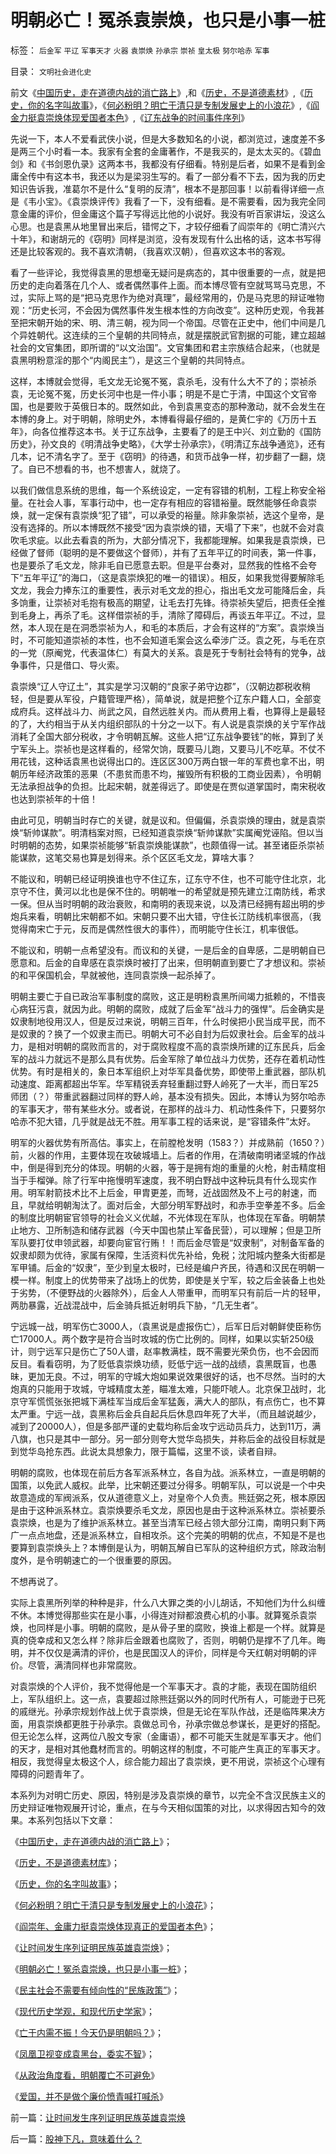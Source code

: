 # 明朝必亡！冤杀袁崇焕，也只是小事一桩

标签： `后金军` `平辽` `军事天才` `火器` `袁崇焕` `孙承宗` `崇祯` `皇太极` `努尔哈赤` `军事` 

目录： `文明社会进化史`

前文《[中国历史，走在道德内战的消亡路上](../../../2008/10/25/明末历史在儒教道德口水仗中模糊.md)》,和《[历史，不是道德素材](../../../2008/10/25/袁崇焕的是是非非：历史，不是道德素材库.md)》,《[历史，你的名字叫故事](../../../2008/10/25/历史，你的名字叫故事.md)》，《[何必粉明？明亡于清只是专制发展史上的小浪花](http://blog.sina.com.cn/s/blog_5563a64d0100axbn.html)》,《[阎金力挺袁崇焕体现爱国者本色](../../../2008/10/26/阎崇年、金庸力挺袁崇焕体现真正的爱国者本色.md)》,《[辽东战争的时间事件序列](http://control.blog.sina.com.cn/admin/article/article_add.php)》



先说一下，本人不爱看武侠小说，但是大多数知名的小说，都浏览过，速度差不多是两三个小时看一本。我家有全套的金庸著作，不是我买的，是太太买的。《碧血剑》和《书剑恩仇录》这两本书，我都没有仔细看。特别是后者，如果不是看到金庸全传中有这本书，我还以为是梁羽生写的。看了一部分看不下去，因为我的历史知识告诉我，准葛尔不是什么“复明的反清”，根本不是那回事！以前看得详细一点是《韦小宝》。《袁崇焕评传》我看了一下，没有细看。是不需要看，因为我完全同意金庸的评价，但金庸这个篇子写得远比他的小说好。我没有听百家讲坛，没这么心思。也是袁黑从地里冒出来后，错愕之下，才较仔细看了阎崇年的《明亡清兴六十年》，和谢胡元的《窃明》同样是浏览，没有发现有什么出格的话，这本书写得还是比较客观的。我不喜欢清朝，（我喜欢汉朝），但喜欢这本书的客观。



看了一些评论，我觉得袁黑的思想毫无疑问是病态的，其中很重要的一点，就是把历史的走向着落在几个人、或者偶然事件上面。而本博尽管有空就骂骂马克思，不过，实际上骂的是“把马克思作为绝对真理”，最经常用的，仍是马克思的辩证唯物观：“历史长河，不会因为偶然事件发生根本性的方向改变”。这种历史观，令我甚至把宋朝开始的宋、明、清三朝，视为同一个帝国。尽管在正史中，他们中间是几个异姓朝代。这连续的三个皇朝的共同特点，就是摆脱武官割据的可能，建立超越社会的文官集团，即所谓的“以文治国”。文官集团和君主宗族结合起来，（也就是袁黑明粉意淫的那个“内阁民主”），是这三个皇朝的共同特点。



这样，本博就会觉得，毛文龙无论冤不冤，袁杀毛，没有什么大不了的；崇祯杀袁，无论冤不冤，历史长河中也是一件小事；明是不是亡于清，中国这个文官帝国，也是要败于英俄日本的。既然如此，令到袁黑变态的那种激动，就不会发生在本博的身上。对于明朝，除明史外，本博看得最仔细的，是黄仁宇的《万历十五年》，向各位推荐这本书。关于辽东战争，主要看了的是王中兴、刘立勤的《国防历史》，孙文良的《明清战争史略》，《大学士孙承宗》，《明清辽东战争通览》，还有几本，记不清名字了。至于《窃明》的待遇，和货币战争一样，初步翻了一翻，烧了。自已不想看的书，也不想害人，就烧了。



以我们做信息系统的思维，每一个系统设定，一定有容错的机制，工程上称安全裕量。在社会人事，军事行动中，也一定存有相应的容错裕量。既然能够任命袁崇焕，就一定保有袁崇焕“犯了错”，可以承受的裕量。除非象崇祯，选这个皇帝，是没有选择的。所以本博既然不接受“因为袁崇焕的错，天塌了下来”，也就不会对袁吹毛求疵。以此去看袁的所为，大部分情况下，我都能理解。如果我是袁崇焕，已经做了督师（聪明的是不要做这个督师），并有了五年平辽的时间表，第一件事，也是要杀了毛文龙，除非毛自已愿意去职。但是平台奏对，显然我的性格不会夸下“五年平辽”的海口，（这是袁崇焕犯的唯一的错误）。相反，如果我觉得要解除毛文龙，我会力捧东江的重要性，表示对毛文龙的担心，指出毛文龙可能降后金，兵多饷重，让崇祯对毛抱有极高的期望，让毛去打先锋。待崇祯失望后，把责任全推到毛身上，再杀了毛。这样借崇祯的手，清除了障碍后，再谈五年平辽。不过，显然，本人现在是在洞悉崇祯为人，和毛的本质后，才会有这样的“方案”。袁崇焕当时，不可能知道崇祯的本性，也不会知道毛案会这么牵涉广泛。袁之死，与毛在京的一党（原阉党，代表温体仁）有莫大的关系。袁是死于专制社会特有的党争，战争事件，只是借口、导火索。



袁崇焕“辽人守辽土”，其实是学习汉朝的“良家子弟守边郡”，（汉朝边郡税收稍轻，但是要从军役，户籍管理严格），简单说，就是把整个辽东户籍人口，全部变成府兵。这样战斗力、尚武之风，自然远胜关内。而从费用上看，也算得上是最轻的了，大约相当于从关内组织部队的十分之一以下。有人说是袁崇焕的关宁军作战消耗了全国大部分税收，才令明朝瓦解。这些人把“辽东战争要钱”的帐，算到了关宁军头上。崇祯也是这样看的，经常欠饷，既要马儿跑，又要马儿不吃草。不仗不用花钱，这种话袁黑也说得出口的。连区区300万两白银一年的军费也拿不出，明朝历年经济政策的恶果（不患贫而患不均，摧毁所有积极的工商业因素），令明朝无法承担战争的负担。比起宋朝，就差得远了。即使是在贾似道掌国时，南宋税收也达到崇祯年的十倍！



由此可见，明朝当时存亡的关键，就是议和。但偏偏，杀袁崇焕的理由，就是袁崇焕“斩帅谋款”。明清档案对照，已经知道袁崇焕“斩帅谋款”实属阉党诬陷。但以当时明朝的态势，如果崇祯能够“斩袁崇焕能谋款”，也颇值得一试。甚至诸臣杀崇祯能谋款，这笔交易也算是划得来。杀个区区毛文龙，算啥大事？



不能议和，明朝已经证明换谁也守不住辽东，辽东守不住，也不可能守住北京，北京守不住，黄河以北也是保不住的。明朝唯一的希望就是预先建立江南防线，希求一保。但从当时明朝的政治衰败，和南明的表现来说，以及清已经拥有超出明的步炮兵来看，明朝比宋朝都不如。宋朝只要不出大错，守住长江防线机率很高，（我觉得南宋亡于元，反而是偶然性很大的事件），而明能守住长江，机率很低。



不能议和，明朝一点希望没有。而议和的关键，一是后金的自卑感，二是明朝自已愿意和。后金的自卑感在袁崇焕时被打了出来，但明朝直到要亡了才想议和。崇祯的和平保国机会，早就被他，连同袁崇焕一起杀掉了。



明朝主要亡于自已政治军事制度的腐败，这正是明粉袁黑所间竭力抵赖的，不惜丧心病狂污袁，就因为此。明朝的腐败，成就了后金军“战斗力的强悍”。后金确实是奴隶制地役用汉人，但是反过来说，明朝三百年，什么时侯把小民当成平民，而不是奴隶的？换了一个奴隶主而已。明朝大可不必自封为后奴隶社会。后金军的战斗力，是相对明朝的腐败而言的，对于腐败程度不高的袁崇焕所建的辽东民兵，后金军的战斗力就远不是那么具有优势。后金军除了单位战斗力优势，还存在着机动性优势。有时是相关的，象日本军组织上对华军具备优势，即使带上重武器，部队机动速度、距离都超出华军。华军精锐丢弃轻重翻过野人岭死了一大半，而日军25师团（？）带重武器翻过同样的野人岭，基本没有损失。因此，本博认为努尔哈赤的军事天才，带有某些水分。或者说，在那样的战斗力、机动性条件下，只要努尔哈赤不犯大错，几乎就是战无不胜。用军事工程的话来说，是“容错条件”太好。



明军的火器优势有所高估。事实上，在前膛枪发明（1583？）并成熟前（1650？）前，火器的作用，主要体现在攻破城墙上。后者的作用，在清破南明诸坚城的作战中，倒是得到充分的体现。明朝的火器，等于是拥有炮的重量的火枪，射击精度相当于手榴弹。除了行军中拖慢明军速度，我不明白野战中这种玩具有什么现实作用。明军射箭技术比不上后金，甲胄更差，而弩，近战固然及不上弓的射速，而且，早就给明朝淘汰了。面对后金，大部分明军野战时，和赤手空拳差不多。后金的制度比明朝宦官领导的社会义义优越，不光体现在军队，也体现在军备。明朝禁止地方、卫所制造和储存武器（今天中国也禁止军备民营），可以理解；但是卫所军队要打仗申领武器，却要向宦官行贿！！而后金尽管是“奴隶制”，对制备军备的奴隶却颇为优待，家属有保障，生活资料优先补给，免税；沈阳城内整条大街都是军甲铺。后金的“奴隶”，至少到皇太极时，已经是编户齐民，待遇和汉民在明朝一模一样。制度上的优势带来了战场上的优势，即使是关宁军，较之后金装备上也处于劣势，（不便野战的火器除外），后金人人带重甲，而明军只有前后一片的轻甲，两肋暴露，近战混战中，后金骑兵抵近射明兵下胁，“几无生者”。



宁远城一战，明军伤亡3000人，（袁黑说是虚报伤亡），后军日后对朝鲜使臣称伤亡17000人。两个数字是符合当时攻城的伤亡比例的。同样，如果以实斩250级计，则宁远军只是伤亡了50人谱，赵率教满桂，既不需要光荣负伤，也不会因而反目。看看窃明，为了贬低袁崇焕功绩，贬低宁远一战的战绩，袁黑既盲，也愚昧，更加无良。不过，明军的守城大炮如果说效果很好的话，也不尽然。当时的大炮真的只能用于攻城，守城精度太差，瞄准太难，只能吓唬人。北京保卫战时，北京守军慌慌张张把城下满桂军当成后金军猛轰，满大人的部队，有点伤亡，也不算太严重。宁远一战，袁黑称后金兵自起兵后休息四年死了大半，（而且越说越少，减到了20000人），但是多部严谨的史载均称后金攻宁远动员兵力，达到11万，满八旗，也只是其中一部分。另一部分则夸大觉华岛损失，并称后金的战役目标就是到觉华岛抢东西。此说太具想象力，限于篇幅，这里不谈，读者自辩。



明朝的腐败，也体现在前后方各军派系林立，各自为战。派系林立，一直是明朝的国策，以免武人威权。此举，比宋朝还要过分得多。明朝军队，可以说是一个中央故意造成的军阀派系，仅从道德意义上，对皇帝个人负责。熊廷弼之死，根本原因是由于这种派系林立。袁崇焕要杀毛文龙，原因也是由于这种派系林立。崇祯要杀袁崇焕，也是为了维护派系林立。甚至当清军已经占领大部分江南，南明只剩下两广一点点地盘，还是派系林立，自相攻杀。这个完美的明朝的优点，不知是不是也要算到袁崇焕头上？本博倒是认为，明朝瓦解自已军队的这种组织方式，除政治制度外，是令明朝速亡的一个很重要的原因。



不想再说了。



实际上袁黑所列举的种种是非，什么八大罪之类的小儿胡话，不知他们为什么纠缠不休。本博觉得那些实在是小事，小得连对辩都浪费心机的小事。就算冤杀袁崇焕，也同样是小事。明朝的腐败，是从骨子里的腐败，换谁上都是一个样。就算是真的侥幸成和又怎么样？除非后金跟着也腐败了，否则，明朝仍是撑不了几年。晦明，并不仅仅是满清的评价，也是民国汉人的评价，同样是今天红朝对明朝的评价。尽管，满清同样也非常腐败。



对袁崇焕的个人评价，我不觉得他是一个军事天才。袁的才能，表现在国防组织上，军队组织上。这一点，袁要超过除熊廷弼以外的同时代所有人，可能逊于已死的戚继光。孙承宗规划作战上优于袁崇焕，但是无论在军队作战，还是临阵果决方面，用袁崇焕都更胜于孙承宗。袁做总司令，孙承宗做总参谋长，是更好的搭配。但无论怎么样，这两位八股文专家（金庸语），都不可能天生就是军事天才。他们的天才，是相对其他蠢材而言的。明朝这样的制度，不可能产生真正的军事天才。相反，我觉得皇太极这个人，综合能力超出了袁崇焕，更不用说，崇祯这个心理有障碍的问题青年了。

本系列为对明亡历史、原因，特别是涉及袁崇焕的章节，以完全不含汉民族主义的历史辩证唯物观展开讨论，重点，在与今天相似国策的对比，以求得因古知今的效果。本系列包括以下文章：

《[中国历史，走在道德内战的消亡路上](../../../2008/10/25/明末历史在儒教道德口水仗中模糊.md)》；

《[历史，不是道德素材库](../../../2008/10/25/袁崇焕的是是非非：历史，不是道德素材库.md)》；

《[历史，你的名字叫故事](../../../2008/10/25/历史，你的名字叫故事.md)》；

《[何必粉明？明亡于清只是专制发展史上的小浪花](http://blog.sina.com.cn/s/blog_5563a64d0100axbn.html)》；

《[阎崇年、金庸力挺袁崇焕体现真正的爱国者本色](../../../2008/10/26/阎崇年、金庸力挺袁崇焕体现真正的爱国者本色.md)》；

《[让时间发生序列证明民族英雄袁崇焕](http://xn--1brw5bf0q0qbg1rug5fm60ci4ki8jdk2bi7n3uj0jak46kmzc/)》；

《[明朝必亡！冤杀袁崇焕，也只是小事一桩](http://xn--%21,-wu2cpo8gueq8ud7ef4w0icswlwlurmax4iepr7mcu0cvd2g/)》；

《[民主社会不需要有倾向性的“民族政策”](../../../2008/10/29/民主社会不需要有倾向性的“民族政策”.md)》；

《[现代历史学观，和现代历史学家](../../../2008/11/2/现代历史学观，和现代历史学家.md)》；

《[亡于内需不振！今天仍是明朝吗？](../../../2008/11/3/亡于内需不振！今天仍是明朝吗？.md)》；

《[凤凰卫视变成袁黑台，委实不智](../../../2008/11/8/凤凰卫视变成袁黑台，委实不智.md)》；

《[从政治角度看，明朝覆亡不可避免](http://blog.sina.com.cn/s/blog_5563a64d0100b1w8.html)》

《[爱国，并不是做个廉价愤青喊打喊杀](../../../2008/11/10/爱国，并不是做个廉价愤青喊打喊杀.md)》



前一篇：[让时间发生序列证明民族英雄袁崇焕](../../../2008/10/26/让时间发生序列证明民族英雄袁崇焕.md)

后一篇：[股神下凡，意味着什么？](../../../2008/10/27/股神下凡，意味着什么？.md)